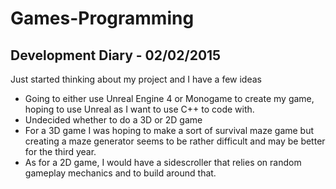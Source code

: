 # Games-Programming
## Development Diary - 02/02/2015

Just started thinking about my project and I have a few ideas
- Going to either use Unreal Engine 4 or Monogame to create my game, hoping to use Unreal as I want to use C++ to code with.
- Undecided whether to do a 3D or 2D game
- For a 3D game I was hoping to make a sort of survival maze game but creating a maze generator seems to be rather difficult and may be better for the third year.
- As for a 2D game, I would have a sidescroller that relies on random gameplay mechanics and to build around that.

